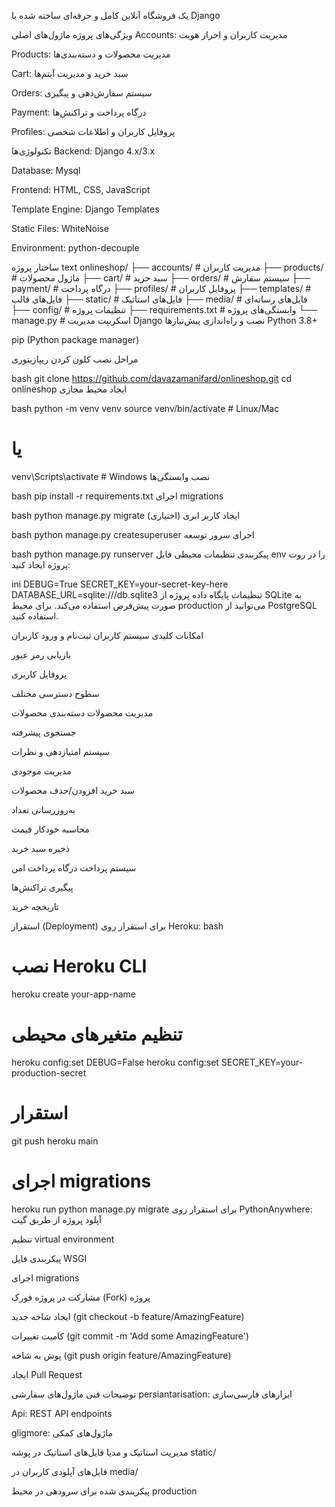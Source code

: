 یک فروشگاه آنلاین کامل و حرفه‌ای ساخته شده با Django

ویژگی‌های پروژه
ماژول‌های اصلی
Accounts: مدیریت کاربران و احراز هویت

Products: مدیریت محصولات و دسته‌بندی‌ها

Cart: سبد خرید و مدیریت آیتم‌ها

Orders: سیستم سفارش‌دهی و پیگیری

Payment: درگاه پرداخت و تراکنش‌ها

Profiles: پروفایل کاربران و اطلاعات شخصی

تکنولوژی‌ها
Backend: Django 4.x/3.x

Database: Mysql

Frontend: HTML, CSS, JavaScript

Template Engine: Django Templates

Static Files: WhiteNoise

Environment: python-decouple

ساختار پروژه
text
onlineshop/
├── accounts/          # مدیریت کاربران
├── products/          # ماژول محصولات
├── cart/             # سبد خرید
├── orders/           # سیستم سفارش
├── payment/          # درگاه پرداخت
├── profiles/         # پروفایل کاربران
├── templates/        # فایل‌های قالب
├── static/           # فایل‌های استاتیک
├── media/            # فایل‌های رسانه‌ای
├── config/           # تنظیمات پروژه
├── requirements.txt  # وابستگی‌های پروژه
└── manage.py         # اسکریپت مدیریت Django
نصب و راه‌اندازی
پیش‌نیازها
Python 3.8+

pip (Python package manager)

مراحل نصب
کلون کردن ریپازیتوری

bash
git clone https://github.com/davazamanifard/onlineshop.git
cd onlineshop
ایجاد محیط مجازی

bash
python -m venv venv
source venv/bin/activate  # Linux/Mac
# یا
venv\Scripts\activate     # Windows
نصب وابستگی‌ها

bash
pip install -r requirements.txt
اجرای migrations

bash
python manage.py migrate
ایجاد کاربر ابری (اختیاری)

bash
python manage.py createsuperuser
اجرای سرور توسعه

bash
python manage.py runserver
پیکربندی
تنظیمات محیطی
فایل env را در روت پروژه ایجاد کنید:

ini
DEBUG=True
SECRET_KEY=your-secret-key-here
DATABASE_URL=sqlite:///db.sqlite3
تنظیمات پایگاه داده
پروژه از SQLite به صورت پیش‌فرض استفاده می‌کند. برای محیط production می‌توانید از PostgreSQL استفاده کنید.

امکانات کلیدی
سیستم کاربران
ثبت‌نام و ورود کاربران

بازیابی رمز عبور

پروفایل کاربری

سطوح دسترسی مختلف

مدیریت محصولات
دسته‌بندی محصولات

جستجوی پیشرفته

سیستم امتیازدهی و نظرات

مدیریت موجودی

سبد خرید
افزودن/حذف محصولات

به‌روزرسانی تعداد

محاسبه خودکار قیمت

ذخیره سبد خرید

سیستم پرداخت
درگاه پرداخت امن

پیگیری تراکنش‌ها

تاریخچه خرید

استقرار (Deployment)
برای استقرار روی Heroku:
bash
# نصب Heroku CLI
heroku create your-app-name

# تنظیم متغیرهای محیطی
heroku config:set DEBUG=False
heroku config:set SECRET_KEY=your-production-secret

# استقرار
git push heroku main

# اجرای migrations
heroku run python manage.py migrate
برای استقرار روی PythonAnywhere:
آپلود پروژه از طریق گیت

تنظیم virtual environment

پیکربندی فایل WSGI

اجرای migrations

مشارکت در پروژه
فورک (Fork) پروژه

ایجاد شاخه جدید (git checkout -b feature/AmazingFeature)

کامیت تغییرات (git commit -m 'Add some AmazingFeature')

پوش به شاخه (git push origin feature/AmazingFeature)

ایجاد Pull Request

توضیحات فنی
ماژول‌های سفارشی
persiantarisation: ابزارهای فارسی‌سازی

Api: REST API endpoints

gligmore: ماژول‌های کمکی

مدیریت استاتیک و مدیا
فایل‌های استاتیک در پوشه static/

فایل‌های آپلودی کاربران در media/

پیکربندی شده برای سرو‌دهی در محیط production


